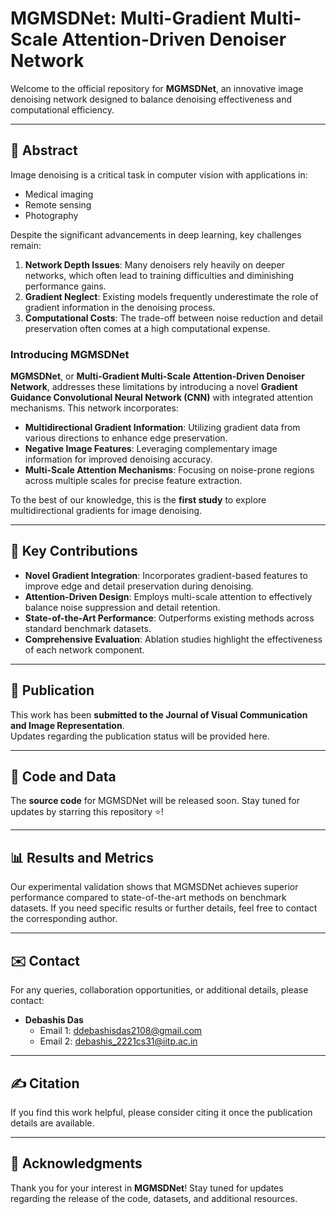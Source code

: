 # MGMSDNet: Multi-Gradient Multi-Scale Attention-Driven Denoiser Network

Welcome to the official repository for **MGMSDNet**, an innovative image denoising network designed to balance denoising effectiveness and computational efficiency.  

---

## 🌟 Abstract

Image denoising is a critical task in computer vision with applications in:

- Medical imaging
- Remote sensing
- Photography

Despite the significant advancements in deep learning, key challenges remain:

1. **Network Depth Issues**: Many denoisers rely heavily on deeper networks, which often lead to training difficulties and diminishing performance gains.
2. **Gradient Neglect**: Existing models frequently underestimate the role of gradient information in the denoising process.
3. **Computational Costs**: The trade-off between noise reduction and detail preservation often comes at a high computational expense.

### Introducing **MGMSDNet**
**MGMSDNet**, or **Multi-Gradient Multi-Scale Attention-Driven Denoiser Network**, addresses these limitations by introducing a novel **Gradient Guidance Convolutional Neural Network (CNN)** with integrated attention mechanisms. This network incorporates:

- **Multidirectional Gradient Information**: Utilizing gradient data from various directions to enhance edge preservation.
- **Negative Image Features**: Leveraging complementary image information for improved denoising accuracy.
- **Multi-Scale Attention Mechanisms**: Focusing on noise-prone regions across multiple scales for precise feature extraction.

To the best of our knowledge, this is the **first study** to explore multidirectional gradients for image denoising.

---

## 🔬 Key Contributions

- **Novel Gradient Integration**: Incorporates gradient-based features to improve edge and detail preservation during denoising.
- **Attention-Driven Design**: Employs multi-scale attention to effectively balance noise suppression and detail retention.
- **State-of-the-Art Performance**: Outperforms existing methods across standard benchmark datasets.
- **Comprehensive Evaluation**: Ablation studies highlight the effectiveness of each network component.

---

## 📰 Publication

This work has been **submitted to the Journal of Visual Communication and Image Representation**.  
Updates regarding the publication status will be provided here.

---

## 📂 Code and Data

The **source code** for MGMSDNet will be released soon. Stay tuned for updates by starring this repository ⭐!

---

## 📊 Results and Metrics

Our experimental validation shows that MGMSDNet achieves superior performance compared to state-of-the-art methods on benchmark datasets. If you need specific results or further details, feel free to contact the corresponding author.

---

## ✉️ Contact

For any queries, collaboration opportunities, or additional details, please contact:  

- **Debashis Das**  
  - Email 1: [ddebashisdas2108@gmail.com](mailto:ddebashisdas2108@gmail.com)  
  - Email 2: [debashis_2221cs31@iitp.ac.in](mailto:debashis_2221cs31@iitp.ac.in)  

---

## ✍️ Citation

If you find this work helpful, please consider citing it once the publication details are available.

---

## 🤝 Acknowledgments

Thank you for your interest in **MGMSDNet**! Stay tuned for updates regarding the release of the code, datasets, and additional resources.
